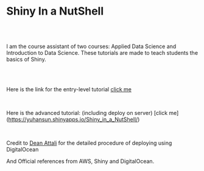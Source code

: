 # Shiny In a NutShell
</br>
</br>


I am the course assistant of two courses: Applied Data Science and Introduction to Data Science. These tutorials are made to teach students the basics of Shiny.

</br>
</br>

Here is the link for the entry-level tutorial [click me](http://54.88.208.114:3838/Shiny_tutorial/)

</br>

Here is the advanced tutorial: (including deploy on server)
[click me] (https://yuhansun.shinyapps.io/Shiny_in_a_NutShell/)

</br>

Credit to [Dean Attali](http://deanattali.com/2015/05/09/setup-rstudio-shiny-server-digital-ocean/) for the detailed procedure of deploying using DigitalOcean

And Official references from AWS, Shiny and DigitalOcean.


